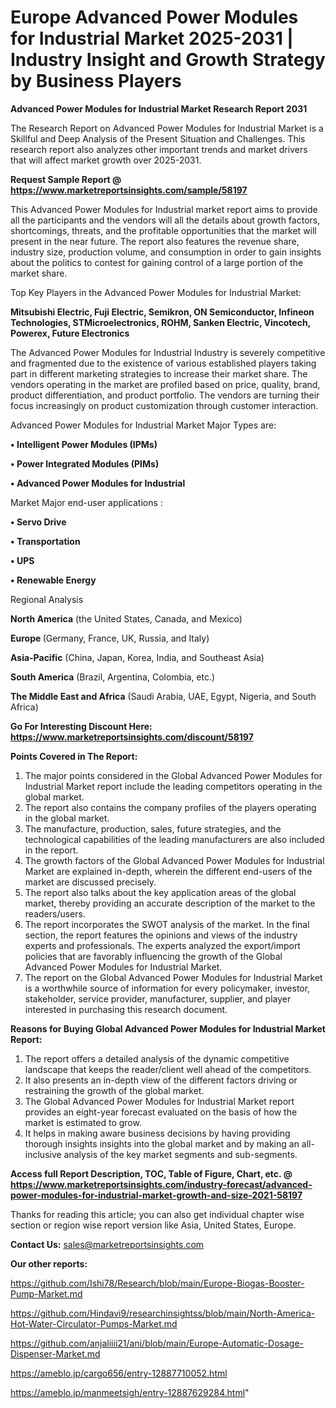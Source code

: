 # Europe Advanced Power Modules for Industrial Market 2025-2031 | Industry Insight and Growth Strategy by Business Players

<strong>Advanced Power Modules for Industrial Market Research Report 2031</strong>

The Research Report on Advanced Power Modules for Industrial Market is a Skillful and Deep Analysis of the Present Situation and Challenges. This research report also analyzes other important trends and market drivers that will affect market growth over 2025-2031.

<strong>Request Sample Report @ <a href=https://www.marketreportsinsights.com/sample/58197>https://www.marketreportsinsights.com/sample/58197</a></strong>

This Advanced Power Modules for Industrial market report aims to provide all the participants and the vendors will all the details about growth factors, shortcomings, threats, and the profitable opportunities that the market will present in the near future. The report also features the revenue share, industry size, production volume, and consumption in order to gain insights about the politics to contest for gaining control of a large portion of the market share.

Top Key Players in the Advanced Power Modules for Industrial Market:

<strong>Mitsubishi Electric, Fuji Electric, Semikron, ON Semiconductor, Infineon Technologies, STMicroelectronics, ROHM, Sanken Electric, Vincotech, Powerex, Future Electronics</strong>

The Advanced Power Modules for Industrial Industry is severely competitive and fragmented due to the existence of various established players taking part in different marketing strategies to increase their market share. The vendors operating in the market are profiled based on price, quality, brand, product differentiation, and product portfolio. The vendors are turning their focus increasingly on product customization through customer interaction.

Advanced Power Modules for Industrial Market Major Types are:

<strong>• Intelligent Power Modules (IPMs)

• Power Integrated Modules (PIMs)

• Advanced Power Modules for Industrial</strong>

Market Major end-user applications :

<strong>• Servo Drive

• Transportation

• UPS

• Renewable Energy</strong>

Regional Analysis

</u><strong><b>North America</b></strong> (the United States, Canada, and Mexico)

<strong><b>Europe </b></strong>(Germany, France, UK, Russia, and Italy)

<strong><b>Asia-Pacific</b></strong> (China, Japan, Korea, India, and Southeast Asia)

<strong><b>South America</b></strong> (Brazil, Argentina, Colombia, etc.)

<strong><b>The Middle East and Africa</b></strong> (Saudi Arabia, UAE, Egypt, Nigeria, and South Africa)

<strong>Go For Interesting Discount Here: <a href=https://www.marketreportsinsights.com/discount/58197>https://www.marketreportsinsights.com/discount/58197</a></strong>

<strong>Points Covered in The Report:</strong>
<ol>
  <li>The major points considered in the Global Advanced Power Modules for Industrial Market report include the leading competitors operating in the global market.</li>
  <li>The report also contains the company profiles of the players operating in the global market.</li>
  <li>The manufacture, production, sales, future strategies, and the technological capabilities of the leading manufacturers are also included in the report.</li>
  <li>The growth factors of the Global Advanced Power Modules for Industrial Market are explained in-depth, wherein the different end-users of the market are discussed precisely.</li>
  <li>The report also talks about the key application areas of the global market, thereby providing an accurate description of the market to the readers/users.</li>
  <li>The report incorporates the SWOT analysis of the market. In the final section, the report features the opinions and views of the industry experts and professionals. The experts analyzed the export/import policies that are favorably influencing the growth of the Global Advanced Power Modules for Industrial Market.</li>
  <li>The report on the Global Advanced Power Modules for Industrial Market is a worthwhile source of information for every policymaker, investor, stakeholder, service provider, manufacturer, supplier, and player interested in purchasing this research document.</li>
</ol>
<strong>Reasons for Buying Global Advanced Power Modules for Industrial Market Report:</strong>

<ol>
  <li>The report offers a detailed analysis of the dynamic competitive landscape that keeps the reader/client well ahead of the competitors.</li>
  <li>It also presents an in-depth view of the different factors driving or restraining the growth of the global market.</li>
  <li>The Global Advanced Power Modules for Industrial Market report provides an eight-year forecast evaluated on the basis of how the market is estimated to grow.</li>
  <li>It helps in making aware business decisions by having providing thorough insights insights into the global market and by making an all-inclusive analysis of the key market segments and sub-segments.</li>
</ol>
<strong>Access full Report Description, TOC, Table of Figure, Chart, etc. @ <a href=https://www.marketreportsinsights.com/industry-forecast/advanced-power-modules-for-industrial-market-growth-and-size-2021-58197>https://www.marketreportsinsights.com/industry-forecast/advanced-power-modules-for-industrial-market-growth-and-size-2021-58197</a></strong>


Thanks for reading this article; you can also get individual chapter wise section or region wise report version like Asia, United States, Europe.

<strong>Contact Us:</strong>
sales@marketreportsinsights.com

<strong>Our other reports:</strong>

<a href=https://github.com/Ishi78/Research/blob/main/Europe-Biogas-Booster-Pump-Market.md>https://github.com/Ishi78/Research/blob/main/Europe-Biogas-Booster-Pump-Market.md</a>

<a href=https://github.com/Hindavi9/researchinsightss/blob/main/North-America-Hot-Water-Circulator-Pumps-Market.md>https://github.com/Hindavi9/researchinsightss/blob/main/North-America-Hot-Water-Circulator-Pumps-Market.md</a>

<a href=https://github.com/anjaliiii21/ani/blob/main/Europe-Automatic-Dosage-Dispenser-Market.md>https://github.com/anjaliiii21/ani/blob/main/Europe-Automatic-Dosage-Dispenser-Market.md</a>

<a href=https://ameblo.jp/cargo656/entry-12887710052.html>https://ameblo.jp/cargo656/entry-12887710052.html</a>

<a href=https://ameblo.jp/manmeetsigh/entry-12887629284.html>https://ameblo.jp/manmeetsigh/entry-12887629284.html</a>"

